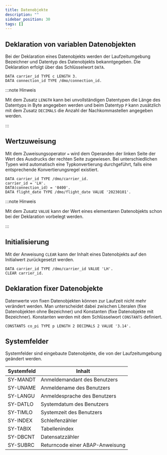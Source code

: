 ```yaml
---
title: Datenobjekte
description: ""
sidebar_position: 30
tags: []
---
```


## Deklaration von variablen Datenobjekten

Bei der Deklaration eines Datenobjekts werden der Laufzeitumgebung Bezeichner und Datentyp des Datenobjekts bekanntgegeben. Die Deklaration erfolgt über das Schlüsselwort `DATA`.

```abap showLineNumbers
DATA carrier_id TYPE c LENGTH 3.
DATA connection_id TYPE /dmo/connection_id.
```

:::note Hinweis

Mit dem Zusatz `LENGTH` kann bei unvollständigen Datentypen die Länge des Datentyps in Byte angegeben werden und beim Datentyp `P` kann zusätzlich mit dem Zusatz `DECIMALS` die Anzahl der Nachkommastellen angegeben werden.

:::

## Wertzuweisung

Mit dem Zuweisungsoperator `=` wird dem Operanden der linken Seite der Wert des Ausdrucks der rechten Seite zugewiesen. Bei unterschiedlichen Typen wird automatisch eine Typkonvertierung durchgeführt, falls eine entsprechende Konvertierungsregel existiert.

```abap showLineNumbers
DATA carrier_id TYPE /dmo/carrier_id.
carrier_id = 'LH'.
DATA(connection_id) = '0400'.
DATA flight_date TYPE /dmo/flight_date VALUE '20230101'.
```

:::note Hinweis

Mit dem Zusatz `VALUE` kann der Wert eines elementaren Datenobjekts schon bei der Deklaration vorbelegt werden.

:::

## Initialisierung

Mit der Anweisung `CLEAR` kann der Inhalt eines Datenobjekts auf den Initialwert zurückgesetzt werden.

```abap showLineNumbers
DATA carrier_id TYPE /dmo/carrier_id VALUE 'LH'.
CLEAR carrier_id.
```

## Deklaration fixer Datenobjekte

Datenwerte von fixen Datenobjekten können zur Laufzeit nicht mehr verändert werden. Man unterscheidet dabei zwischen Literalen (fixe Datenobjekten ohne Bezeichner) und Konstanten (fixe Datenobjekte mit Bezeichner). Konstanten werden mit dem Schlüsselwort
`CONSTANTS` definiert.

```abap showLineNumbers
CONSTANTS co_pi TYPE p LENGTH 2 DECIMALS 2 VALUE '3.14'.
```

## Systemfelder

Systemfelder sind eingebaute Datenobjekte, die von der Laufzeitumgebung geändert werden.

| Systemfeld | Inhalt                          |
| ---------- | ------------------------------- |
| SY-MANDT   | Anmeldemandant des Benutzers    |
| SY-UNAME   | Anmeldename des Benutzers       |
| SY-LANGU   | Anmeldesprache des Benutzers    |
| SY-DATLO   | Systemdatum des Benutzers       |
| SY-TIMLO   | Systemzeit des Benutzers        |
| SY-INDEX   | Schleifenzähler                 |
| SY-TABIX   | Tabellenindex                   |
| SY-DBCNT   | Datensatzzähler                 |
| SY-SUBRC   | Returncode einer ABAP-Anweisung |
